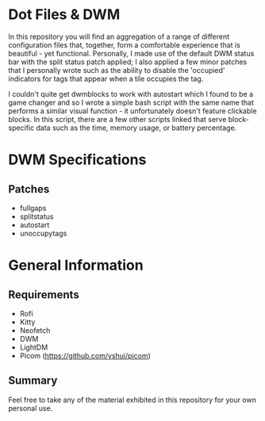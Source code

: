 # Dot Files & DWM
In this repository you will find an aggregation of a range of different configuration files that, together, form a comfortable experience that is beautiful - yet functional. Personally, I made use of the default DWM status bar with the split status patch applied; I also applied a few minor patches that I personally wrote such as the ability to disable the 'occupied' indicators for tags that appear when a tile occupies the tag.

I couldn't quite get dwmblocks to work with autostart which I found to be a game changer and so I wrote a simple bash script with the same name that performs a similar visual function - it unfortunately doesn't feature clickable blocks. In this script, there are a few other scripts linked that serve block-specific data such as the time, memory usage, or battery percentage.
# DWM Specifications
## Patches
- fullgaps
- splitstatus
- autostart
- unoccupytags
# General Information
## Requirements
- Rofi
- Kitty
- Neofetch
- DWM
- LightDM
- Picom (https://github.com/yshui/picom)
## Summary
Feel free to take any of the material exhibited in this repository for your own personal use.
